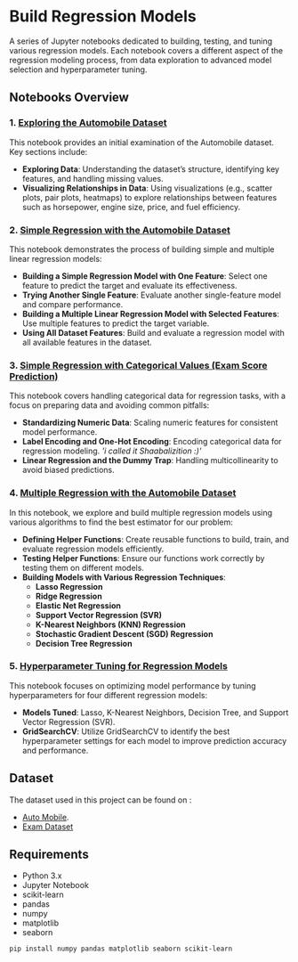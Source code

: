 # Build Regression Models

A series of Jupyter notebooks dedicated to building, testing, and tuning various regression models. Each notebook covers a different aspect of the regression modeling process, from data exploration to advanced model selection and hyperparameter tuning.

## Notebooks Overview

### 1. [Exploring the Automobile Dataset](01.Exploring_Automobile_Dataset.ipynb)
This notebook provides an initial examination of the Automobile dataset. Key sections include:
   - **Exploring Data**: Understanding the dataset’s structure, identifying key features, and handling missing values.
   - **Visualizing Relationships in Data**: Using visualizations (e.g., scatter plots, pair plots, heatmaps) to explore relationships between features such as horsepower, engine size, price, and fuel efficiency.

### 2. [Simple Regression with the Automobile Dataset](02.SimpleRegression_Automobile.ipynb)
This notebook demonstrates the process of building simple and multiple linear regression models:
   - **Building a Simple Regression Model with One Feature**: Select one feature to predict the target and evaluate its effectiveness.
   - **Trying Another Single Feature**: Evaluate another single-feature model and compare performance.
   - **Building a Multiple Linear Regression Model with Selected Features**: Use multiple features to predict the target variable.
   - **Using All Dataset Features**: Build and evaluate a regression model with all available features in the dataset.

### 3. [Simple Regression with Categorical Values (Exam Score Prediction)](03.SimpleRegression_CatValues_ExamScore.ipynb)
This notebook covers handling categorical data for regression tasks, with a focus on preparing data and avoiding common pitfalls:
   - **Standardizing Numeric Data**: Scaling numeric features for consistent model performance.
   - **Label Encoding and One-Hot Encoding**: Encoding categorical data for regression modeling. *'i called it Shaabalizition :)'*
   - **Linear Regression and the Dummy Trap**: Handling multicollinearity to avoid biased predictions.

### 4. [Multiple Regression with the Automobile Dataset](04.MultipleRegression_Automobile.ipynb)
In this notebook, we explore and build multiple regression models using various algorithms to find the best estimator for our problem:
   - **Defining Helper Functions**: Create reusable functions to build, train, and evaluate regression models efficiently.
   - **Testing Helper Functions**: Ensure our functions work correctly by testing them on different models.
   - **Building Models with Various Regression Techniques**:
       - **Lasso Regression**
       - **Ridge Regression**
       - **Elastic Net Regression**
       - **Support Vector Regression (SVR)**
       - **K-Nearest Neighbors (KNN) Regression**
       - **Stochastic Gradient Descent (SGD) Regression**
       - **Decision Tree Regression**

### 5. [Hyperparameter Tuning for Regression Models](05.HyperparameterTuning.ipynb)
This notebook focuses on optimizing model performance by tuning hyperparameters for four different regression models:
   - **Models Tuned**: Lasso, K-Nearest Neighbors, Decision Tree, and Support Vector Regression (SVR).
   - **GridSearchCV**: Utilize GridSearchCV to identify the best hyperparameter settings for each model to improve prediction accuracy and performance.

## Dataset
The dataset used in this project can be found on :
   - [Auto Mobile](https://www.kaggle.com/datasets/roger1315/automobiles).
   - [Exam Dataset](https://www.kaggle.com/datasets/spscientist/students-performance-in-exams)


## Requirements
- Python 3.x
- Jupyter Notebook
- scikit-learn
- pandas
- numpy
- matplotlib
- seaborn


```bash
pip install numpy pandas matplotlib seaborn scikit-learn 

```